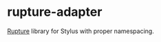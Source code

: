 rupture-adapter
================

<a href="http://jenius.github.io/rupture/">Rupture</a> library for Stylus with proper namespacing.